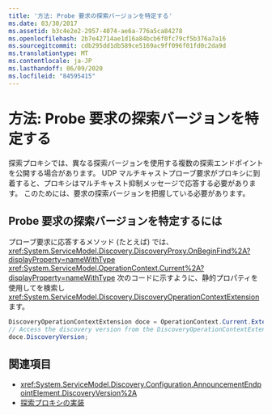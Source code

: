 ```yaml
---
title: '方法: Probe 要求の探索バージョンを特定する'
ms.date: 03/30/2017
ms.assetid: b3c4e2e2-2957-4074-ae6a-776a5ca84278
ms.openlocfilehash: 2b7e42714ae1d16a84bcb6f0fc79cf5b376a7a16
ms.sourcegitcommit: cdb295dd1db589ce5169ac9ff096f01fd0c2da9d
ms.translationtype: MT
ms.contentlocale: ja-JP
ms.lasthandoff: 06/09/2020
ms.locfileid: "84595415"
---
```

# <a name="how-todetermine-the-discovery-version-of-a-probe-request"></a>方法: Probe 要求の探索バージョンを特定する

探索プロキシでは、異なる探索バージョンを使用する複数の探索エンドポイントを公開する場合があります。 UDP マルチキャストプローブ要求がプロキシに到着すると、プロキシはマルチキャスト抑制メッセージで応答する必要があります。 このためには、要求の探索バージョンを把握している必要があります。

## <a name="to-determine-the-discovery-version-of-a-probe-request"></a>Probe 要求の探索バージョンを特定するには

プローブ要求に応答するメソッド (たとえば) では、 <xref:System.ServiceModel.Discovery.DiscoveryProxy.OnBeginFind%2A?displayProperty=nameWithType> <xref:System.ServiceModel.OperationContext.Current%2A?displayProperty=nameWithType> 次のコードに示すように、静的プロパティを使用してを検索し <xref:System.ServiceModel.Discovery.DiscoveryOperationContextExtension> ます。

```csharp
DiscoveryOperationContextExtension doce = OperationContext.Current.Extensions.Find<DiscoveryOperationContextExtension>();
// Access the discovery version from the DiscoveryOperationContextExtension
doce.DiscoveryVersion;
```

## <a name="see-also"></a>関連項目

- <xref:System.ServiceModel.Discovery.Configuration.AnnouncementEndpointElement.DiscoveryVersion%2A>
- [探索プロキシの実装](implementing-a-discovery-proxy.md)
